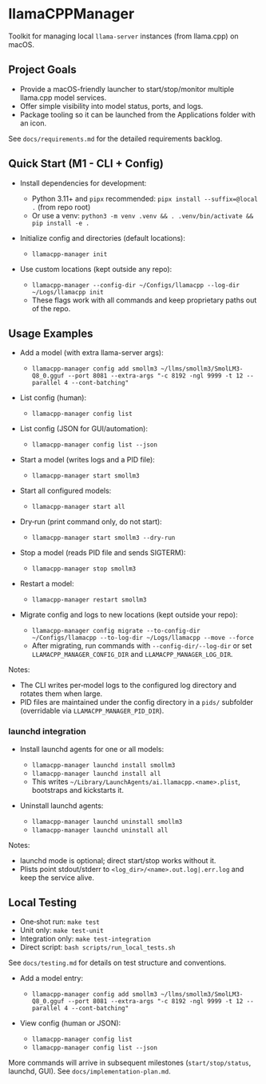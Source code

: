 # llamaCPPManager

Toolkit for managing local `llama-server` instances (from llama.cpp) on macOS.

## Project Goals
- Provide a macOS-friendly launcher to start/stop/monitor multiple llama.cpp model services.
- Offer simple visibility into model status, ports, and logs.
- Package tooling so it can be launched from the Applications folder with an icon.

See `docs/requirements.md` for the detailed requirements backlog.

## Quick Start (M1 - CLI + Config)

- Install dependencies for development:
  - Python 3.11+ and `pipx` recommended: `pipx install --suffix=@local .` (from repo root)
  - Or use a venv: `python3 -m venv .venv && . .venv/bin/activate && pip install -e .`

- Initialize config and directories (default locations):
  - `llamacpp-manager init`

- Use custom locations (kept outside any repo):
  - `llamacpp-manager --config-dir ~/Configs/llamacpp --log-dir ~/Logs/llamacpp init`
  - These flags work with all commands and keep proprietary paths out of the repo.

## Usage Examples

- Add a model (with extra llama-server args):
  - `llamacpp-manager config add smollm3 ~/llms/smollm3/SmolLM3-Q8_0.gguf --port 8081 --extra-args "-c 8192 -ngl 9999 -t 12 --parallel 4 --cont-batching"`

- List config (human):
  - `llamacpp-manager config list`

- List config (JSON for GUI/automation):
  - `llamacpp-manager config list --json`

- Start a model (writes logs and a PID file):
  - `llamacpp-manager start smollm3`

- Start all configured models:
  - `llamacpp-manager start all`

- Dry‑run (print command only, do not start):
  - `llamacpp-manager start smollm3 --dry-run`

- Stop a model (reads PID file and sends SIGTERM):
  - `llamacpp-manager stop smollm3`

- Restart a model:
  - `llamacpp-manager restart smollm3`

- Migrate config and logs to new locations (kept outside your repo):
  - `llamacpp-manager config migrate --to-config-dir ~/Configs/llamacpp --to-log-dir ~/Logs/llamacpp --move --force`
  - After migrating, run commands with `--config-dir/--log-dir` or set `LLAMACPP_MANAGER_CONFIG_DIR` and `LLAMACPP_MANAGER_LOG_DIR`.

Notes:
- The CLI writes per‑model logs to the configured log directory and rotates them when large.
- PID files are maintained under the config directory in a `pids/` subfolder (overridable via `LLAMACPP_MANAGER_PID_DIR`).

### launchd integration

- Install launchd agents for one or all models:
  - `llamacpp-manager launchd install smollm3`
  - `llamacpp-manager launchd install all`
  - This writes `~/Library/LaunchAgents/ai.llamacpp.<name>.plist`, bootstraps and kickstarts it.

- Uninstall launchd agents:
  - `llamacpp-manager launchd uninstall smollm3`
  - `llamacpp-manager launchd uninstall all`

Notes:
- launchd mode is optional; direct start/stop works without it.
- Plists point stdout/stderr to `<log_dir>/<name>.out.log|.err.log` and keep the service alive.

## Local Testing

- One‑shot run: `make test`
- Unit only: `make test-unit`
- Integration only: `make test-integration`
- Direct script: `bash scripts/run_local_tests.sh`

See `docs/testing.md` for details on test structure and conventions.

- Add a model entry:
  - `llamacpp-manager config add smollm3 ~/llms/smollm3/SmolLM3-Q8_0.gguf --port 8081 --extra-args "-c 8192 -ngl 9999 -t 12 --parallel 4 --cont-batching"`

- View config (human or JSON):
  - `llamacpp-manager config list`
  - `llamacpp-manager config list --json`

More commands will arrive in subsequent milestones (`start/stop/status`, launchd, GUI). See `docs/implementation-plan.md`.
